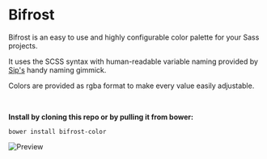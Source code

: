 # Bifrost
Bifrost is an easy to use and highly configurable color palette for your Sass projects.  

It uses the SCSS syntax with human-readable variable naming provided by [Sip's](http://theolabrothers.com) handy naming gimmick.

Colors are provided as rgba format to make every value easily adjustable.

<br>

**Install by cloning this repo or by pulling it from bower:**

```shell
bower install bifrost-color
```

![Preview](http://imgur.com/hAoRiO2.png)
